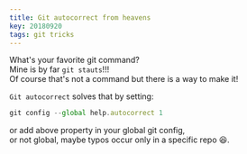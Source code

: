 ```yaml
---
title: Git autocorrect from heavens
key: 20180920
tags: git tricks
---
```


What's your favorite git command?  
Mine is by far `git stauts`!!!  
Of course that's not a command but there is a way to make it!  

`Git autocorrect` solves that by setting:
```javascript
git config --global help.autocorrect 1
```
or add above property in your global git config,  
or not global, maybe typos occur only in a specific repo :laughing:.